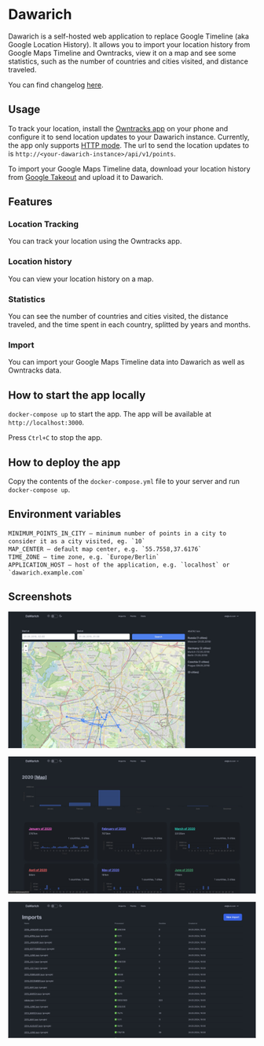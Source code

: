 # Dawarich

Dawarich is a self-hosted web application to replace Google Timeline (aka Google Location History). It allows you to import your location history from Google Maps Timeline and Owntracks, view it on a map and see some statistics, such as the number of countries and cities visited, and distance traveled.

You can find changelog [here](CHANGELOG.md).

## Usage

To track your location, install the [Owntracks app](https://owntracks.org/booklet/guide/apps/) on your phone and configure it to send location updates to your Dawarich instance. Currently, the app only supports [HTTP mode](https://owntracks.org/booklet/tech/http/). The url to send the location updates to is `http://<your-dawarich-instance>/api/v1/points`.

To import your Google Maps Timeline data, download your location history from [Google Takeout](https://takeout.google.com/) and upload it to Dawarich.

## Features

### Location Tracking

You can track your location using the Owntracks app.

### Location history

You can view your location history on a map.

### Statistics

You can see the number of countries and cities visited, the distance traveled, and the time spent in each country, splitted by years and months.

### Import

You can import your Google Maps Timeline data into Dawarich as well as Owntracks data.

## How to start the app locally

`docker-compose up` to start the app. The app will be available at `http://localhost:3000`.

Press `Ctrl+C` to stop the app.

## How to deploy the app

Copy the contents of the `docker-compose.yml` file to your server and run `docker-compose up`.

## Environment variables

```
MINIMUM_POINTS_IN_CITY — minimum number of points in a city to consider it as a city visited, eg. `10`
MAP_CENTER — default map center, e.g. `55.7558,37.6176`
TIME_ZONE — time zone, e.g. `Europe/Berlin`
APPLICATION_HOST — host of the application, e.g. `localhost` or `dawarich.example.com`
```

## Screenshots

![Map](screenshots/map.jpeg)

![Stats](screenshots/stats.jpeg)

![Import](screenshots/imports.jpeg)

